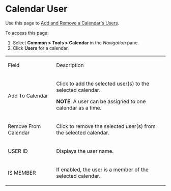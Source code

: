 # Calendar User

<div class="use">

Use this page to [Add and Remove a Calendar's
Users](../Use_Cases/Add_and_Remove_a_Calendars_Users.htm).

</div>

To access this page:

1.  Select <span style="font-weight: bold;">Common \> Tools \>
    Calendar</span> in the
    <span style="font-style: italic;">Navigation</span> pane.
2.  Click <span style="font-weight: bold;">Users</span> for a calendar.

<table>
<tbody>
<tr class="odd">
<td><p>Field</p></td>
<td><p>Description</p></td>
</tr>
<tr class="even">
<td><p>Add To Calendar</p></td>
<td><p>Click to add the selected user(s) to the selected calendar.</p>
<p><strong>NOTE</strong>: A user can be assigned to one calendar as a time.</p></td>
</tr>
<tr class="odd">
<td><p>Remove From Calendar</p></td>
<td><p>Click to remove the selected user(s) from the selected calendar.</p></td>
</tr>
<tr class="even">
<td><p>USER ID</p></td>
<td><p>Displays the user name.</p></td>
</tr>
<tr class="odd">
<td><p>IS MEMBER</p></td>
<td><p>If enabled, the user is a member of the selected calendar.</p></td>
</tr>
</tbody>
</table>

